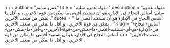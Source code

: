 +++
author = "عمرو سليم"
title = "مقولة عمرو سليم"
description = "مقولة عمرو سليم: أساس النجاح في الإدارة هو أن تستفيد أقصى ما يمكن من قوة الآخرين ، و أقل ما يمكن من ضعف الآخرين ."
quote = '''أساس النجاح في الإدارة هو أن تستفيد أقصى ما يمكن من قوة الآخرين ، و أقل ما يمكن من ضعف الآخرين .'''
slug = "أساس-النجاح-في-الإدارة-هو-أن-تستفيد-أقصى-ما-يمكن-من-قوة-الآخرين--و-أقل-ما-يمكن-من-ضعف-الآخرين"
+++
أساس النجاح في الإدارة هو أن تستفيد أقصى ما يمكن من قوة الآخرين ، و أقل ما يمكن من ضعف الآخرين .
